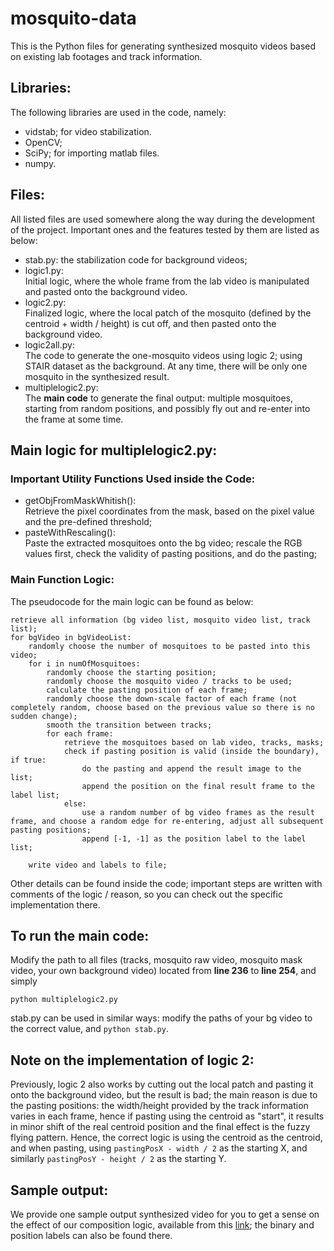 # mosquito-data
This is the Python files for generating synthesized mosquito videos based on existing lab footages and track information.

## Libraries:
The following libraries are used in the code, namely:
- vidstab; for video stabilization.
- OpenCV;
- SciPy; for importing matlab files.
- numpy.

## Files:
All listed files are used somewhere along the way during the development of the project. Important ones and the features tested by them are listed as below:
- stab.py: the stabilization code for background videos;
- logic1.py: <br>
Initial logic, where the whole frame from the lab video is manipulated and pasted onto the background video.
- logic2.py: <br>
Finalized logic, where the local patch of the mosquito (defined by the centroid + width / height) is cut off, and then pasted onto the background video.
- logic2all.py: <br>
The code to generate the one-mosquito videos using logic 2; using STAIR dataset as the background. At any time, there will be only one mosquito in the synthesized result.
- multiplelogic2.py: <br>
The **main code** to generate the final output: multiple mosquitoes, starting from random positions, and possibly fly out and re-enter into the frame at some time.

## Main logic for multiplelogic2.py:
### Important Utility Functions Used inside the Code:
- getObjFromMaskWhitish(): <br>
Retrieve the pixel coordinates from the mask, based on the pixel value and the pre-defined threshold;
- pasteWithRescaling(): <br>
Paste the extracted mosquitoes onto the bg video; rescale the RGB values first, check the validity of pasting positions, and do the pasting;

### Main Function Logic:
The pseudocode for the main logic can be found as below:
```
retrieve all information (bg video list, mosquito video list, track list);
for bgVideo in bgVideoList:
    randomly choose the number of mosquitoes to be pasted into this video;
    for i in numOfMosquitoes:
        randomly choose the starting position;
        randomly choose the mosquito video / tracks to be used;
        calculate the pasting position of each frame;
        randomly choose the down-scale factor of each frame (not completely random, choose based on the previous value so there is no sudden change);
        smooth the transition between tracks;
        for each frame:
            retrieve the mosquitoes based on lab video, tracks, masks;
            check if pasting position is valid (inside the boundary), if true:
                do the pasting and append the result image to the list;
                append the position on the final result frame to the label list;
            else:
                use a random number of bg video frames as the result frame, and choose a random edge for re-entering, adjust all subsequent pasting positions;
                append [-1, -1] as the position label to the label list;

    write video and labels to file;
```
Other details can be found inside the code; important steps are written with comments of the logic / reason, so you can check out the specific implementation there.

## To run the main code:
Modify the path to all files (tracks, mosquito raw video, mosquito mask video, your own background video) located from **line 236** to **line 254**, and simply
```
python multiplelogic2.py
```

stab.py can be used in similar ways: modify the paths of your bg video to the correct value, and ``` python stab.py ```.

## Note on the implementation of logic 2:
Previously, logic 2 also works by cutting out the local patch and pasting it onto the background video, but the result is bad; the main reason is due to the pasting positions: the width/height provided by the track information varies in each frame, hence if pasting using the centroid as "start", it results in minor shift of the real centroid position and the final effect is the fuzzy flying pattern. Hence, the correct logic is using the centroid as the centroid, and when pasting, using ``` pastingPosX - width / 2 ``` as the starting X, and similarly ``` pastingPosY - height / 2 ``` as the starting Y.

## Sample output:
We provide one sample output synthesized video for you to get a sense on the effect of our composition logic, available from this [link](https://drive.google.com/open?id=1z1EKYxx-msV6xDclsRCun7FLgQvWHjF8); the binary and position labels can also be found there.
